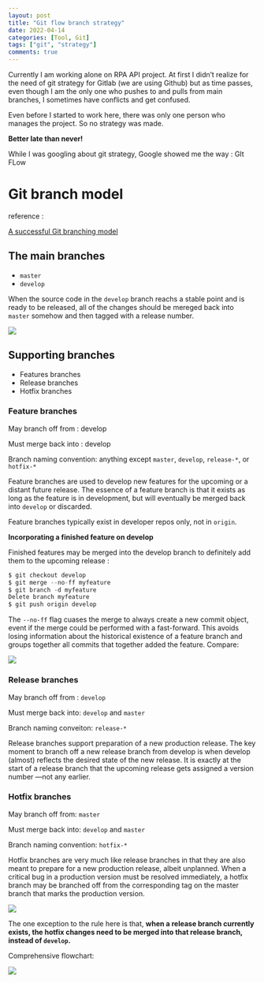 ```yaml
---
layout: post
title: "Git flow branch strategy"
date: 2022-04-14
categories: [Tool, Git]
tags: ["git", "strategy"]
comments: true
---
```



Currently I am working alone on RPA API project. At first I didn’t realize for the need of git strategy for Gitlab (we are using Github) but as time passes, even though I am the only one who pushes to and pulls from main branches, I sometimes have conflicts and get confused.  

Even before I started to work here, there was only one person who manages the project. So no strategy was made. 

**Better late than never!** 

While I was googling about git strategy, Google showed me the way : GIt FLow 

# Git branch model

reference : 

[A successful Git branching model](https://nvie.com/posts/a-successful-git-branching-model/#supporting-branches, "A successful Git branching model")

## The main branches

- `master`
- `develop`

When the source code in the `develop` branch reachs a stable point and is ready to be released, all of the changes should be mereged back into `master` somehow and then tagged with a release number.

<img src ="https://eunmik.github.io/bonita.github.io/assets/img/2022/0401/Untitled.png">

## Supporting branches

- Features branches
- Release branches
- Hotfix branches

### Feature branches

May branch off from : develop

Must merge back into : develop

Branch naming convention: anything except `master`, `develop`, `release-*`, or `hotfix-*`

Feature branches are used to develop new features for the upcoming or a distant future release. The essence of a feature branch is that it exists as long as the feature is in development, but will eventually be merged back into `develop` or discarded. 

Feature branches typically exist in developer repos only, not in `origin`.

**Incorporating a finished feature on develop**

Finished features may be merged into the develop branch to definitely add them to the upcoming release : 

```jsx
$ git checkout develop
$ git merge --no-ff myfeature
$ git branch -d myfeature
Delete branch myfeature
$ git push origin develop
```

The `--no-ff` flag cuases the merge to always create a new commit object, event if the merge could be performed with a fast-forward. This avoids losing information about the historical existence of a feature branch and groups together all commits that together added the feature. Compare: 

<img src ="https://eunmik.github.io/bonita.github.io/assets/img/2022/0401/Untitled%201.png">

### Release branches

May branch off from : `develop`

Must merge back into: `develop` and `master`

Branch naming conveiton: `release-*`

Release branches support preparation of a new production release. The key moment to branch off a new release branch from develop is when develop (almost) reflects the desired state of the new release. It is exactly at the start of a release branch that the upcoming release gets assigned a version number —not any earlier. 

### Hotfix branches

May branch off from: `master`

Must merge back into: `develop` and `master`

Branch naming convention: `hotfix-*`

Hotfix branches are very much like release branches in that they are also meant to prepare for a new production release, albeit unplanned. When a critical bug in a production version must be resolved immediately, a hotfix branch may be branched off from the corresponding tag on the master branch that marks the production version. 

<img src ="https://eunmik.github.io/bonita.github.io/assets/img/2022/0401/Untitled%202.png">

The one exception to the rule here is that, **when a release branch currently exists, the hotfix changes need to be merged into that release branch, instead of `develop`.**

Comprehensive flowchart: 

<img src ="https://eunmik.github.io/bonita.github.io/assets/img/2022/0401/Untitled%203.png">